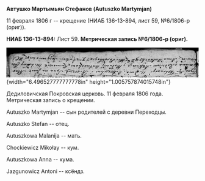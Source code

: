 **Автушко Мартымьян Стефанов (Autuszko Martymjan)**

11 февраля 1806 г -- крещение (НИАБ 136-13-894, лист 59, №6/1806-р
(ориг)).

**НИАБ 136-13-894:** Лист 59. **Метрическая запись №6/1806-р (ориг).**

![](./media/db61b0d4b7d8cff208250be7fb2b31366f4b1c7a.png){width="6.496527777777778in"
height="1.005757874015748in"}

Дедиловичская Покровская церковь. 11 февраля 1806 года. Метрическая
запись о крещении.

Autuszko Martymjan -- сын родителей с деревни Переходцы.

Autuszko Stefan -- отец.

Autuszkowa Malanija -- мать.

Chockiewicz Mikołay -- кум.

Autuszkowa Anna -- кума.

Jazgunowicz Antoni -- ксёндз.
